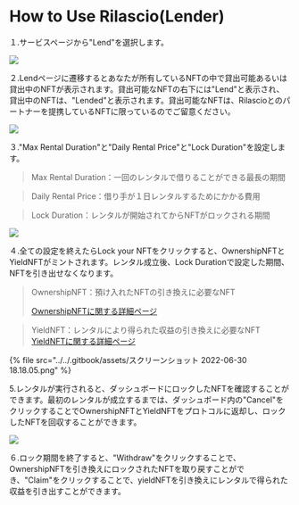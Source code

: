 # How to Use Rilascio(Lender)

１.サービスページから"Lend"を選択します。

![](../../.gitbook/assets/howToUseRilascio\_step-07.png)

２.Lendページに遷移するとあなたが所有しているNFTの中で貸出可能あるいは貸出中のNFTが表示されます。貸出可能なNFTの右下には"Lend"と表示され、貸出中のNFTは、"Lended"と表示されます。貸出可能なNFTは、Rilascioとのパートナーを提携しているNFTに限っているのでご留意ください。

![](../../.gitbook/assets/howToUseRilascio\_step-08.png)

３."Max Rental Duration"と"Daily Rental Price"と"Lock Duration"を設定します。

> Max Rental Duration：一回のレンタルで借りることができる最長の期間

> Daily Rental Price：借り手が１日レンタルするためにかかる費用

> Lock Duration：レンタルが開始されてからNFTがロックされる期間

![](../../.gitbook/assets/howToUseRilascio\(lender\).png)

４.全ての設定を終えたらLock your NFTをクリックすると、OwnershipNFTとYieldNFTがミントされます。レンタル成立後、Lock Durationで設定した期間、NFTを引き出せなくなります。

> OwnershipNFT：預け入れたNFTの引き換えに必要なNFT
>
> [OwnershipNFTに関する詳細ページ](https://www.notion.so/GitBookDocument-9c75d920a3be4379aae86aa37af2347a)

> YieldNFT：レンタルにより得られた収益の引き換えに必要なNFT\
> &#x20;[YieldNFTに関する詳細ページ](https://www.notion.so/GitBookDocument-9c75d920a3be4379aae86aa37af2347a)

{% file src="../../.gitbook/assets/スクリーンショット 2022-06-30 18.18.05.png" %}

5.レンタルが実行されると、ダッシュボードにロックしたNFTを確認することができます。最初のレンタルが成立するまでは、ダッシュボード内の"Cancel"をクリックすることでOwnershipNFTとYieldNFTをプロトコルに返却し、ロックしたNFTを回収することができます。

![](../../.gitbook/assets/howToUseRilascio\_step-12.png)

６.ロック期間を終了すると、"Withdraw"をクリックすることで、OwnershipNFTを引き換えにロックされたNFTを取り戻すことができ、"Claim"をクリックすることで、yieldNFTを引き換えにレンタルで得られた収益を引き出すことができます。

